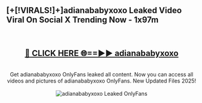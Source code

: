 <h2>[+[!VIRALS!]+]adianababyxoxo Leaked Video Viral On Social X Trending Now - 1x97m</h2>
<br>
<div align="center">
<h2><a href="https://libra.edu.pl?adianababyxoxo" rel="nofollow">🔴 CLICK HERE 🌐==►► adianababyxoxo</a></h2>
<br>
Get adianababyxoxo OnlyFans leaked all content. Now you can access all videos and pictures of adianababyxoxo OnlyFans. New Updated Files 2025!
<br>
<br>
<a href="https://libra.edu.pl?adianababyxoxo" rel="nofollow" data-target="animated-image.originalLink"><img src="https://i.ibb.co.com/WyWwxjT/player-gif2.gif" alt="adianababyxoxo Leaked OnlyFans" style="max-width: 100%; display: inline-block;" data-target="animated-image.originalImage"></a>
</div>
<br>